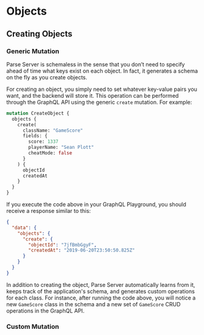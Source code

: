 # Objects

## Creating Objects

### Generic Mutation

Parse Server is schemaless in the sense that you don’t need to specify ahead of time what keys exist on each object. In fact, it generates a schema on the fly as you create objects.

For creating an object, you simply need to set whatever key-value pairs you want, and the backend will store it. This operation can be performed through the GraphQL API using the generic `create` mutation. For example:

```graphql
mutation CreateObject {
  objects {
    create(
      className: "GameScore"
      fields: {
        score: 1337
        playerName: "Sean Plott"
        cheatMode: false
      }
    ) {
      objectId
      createdAt
    }
  }
}
```

If you execute the code above in your GraphQL Playground, you should receive a response similar to this:

```json
{
  "data": {
    "objects": {
      "create": {
        "objectId": "7jfBmbGgyF",
        "createdAt": "2019-06-20T23:50:50.825Z"
      }
    }
  }
}
```

In addition to creating the object, Parse Server automatically learns from it, keeps track of the application's schema, and generates custom operations for each class. For instance, after running the code above, you will notice a new `GameScore` class in the schema and a new set of `GameScore` CRUD operations in the GraphQL API.

### Custom Mutation

